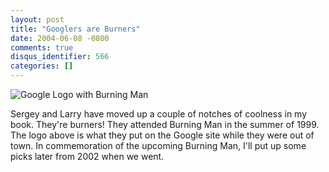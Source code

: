 ```yaml
---
layout: post
title: "Googlers are Burners"
date: 2004-06-08 -0800
comments: true
disqus_identifier: 566
categories: []
---
```

![Google Logo with Burning
Man](http://www.google.com/logos/googleburn.jpg)

Sergey and Larry have moved up a couple of notches of coolness in my
book. They're burners! They attended Burning Man in the summer of 1999.
The logo above is what they put on the Google site while they were out
of town. In commemoration of the upcoming Burning Man, I'll put up some
picks later from 2002 when we went.

